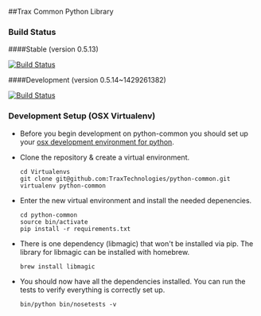 ##Trax Common Python Library


### Build Status

####Stable (version 0.5.13)

[![Build Status](https://ci.traxtech.com/buildStatus/icon?job=python-common-prod)](https://ci.traxtech.com/job/python-common-prod/) 

####Development (version 0.5.14~1429261382)

[![Build Status](https://ci.traxtech.com/buildStatus/icon?job=python-common-dev)](https://ci.traxtech.com/job/python-common-dev/)

### Development Setup (OSX Virtualenv)

* Before you begin development on python-common you should set up your [osx development environment for python](http://hackercodex.com/guide/python-development-environment-on-mac-osx/).

* Clone the repository & create a virtual environment.

  ```
  cd Virtualenvs
  git clone git@github.com:TraxTechnologies/python-common.git
  virtualenv python-common
  ```
* Enter the new virtual environment and install the needed depenencies.

  ```
  cd python-common
  source bin/activate
  pip install -r requirements.txt
  ```
  
* There is one dependency (libmagic) that won't be installed via pip. The library for libmagic can be installed with homebrew.

  ```
  brew install libmagic
  ```
  
* You should now have all the dependencies installed. You can run the tests to verify everything is correctly set up.

  ```
  bin/python bin/nosetests -v
  ```
